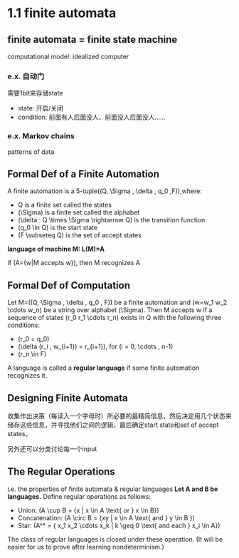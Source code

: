 # 1.1 finite automata

## finite automata = finite state machine
computational model: idealized computer

### e.x. 自动门
需要1bit来存储state
- state: 开启/关闭
- condition: 前面有人后面没人、前面没人后面没人……

### e.x. Markov chains
patterns of data
## Formal Def of a Finite Automation
A finite automation is a 5-tuple(\(Q, \Sigma , \delta , q_0 ,F\)),where:

- Q is a finite set called the states
- \(\Sigma\) is a finite set called the alphabet
- \(\delta : Q \times \Sigma \rightarrow Q\) is the transition function
- \(q_0 \in Q\) is the start state
- \(F \subseteq Q\) is the set of accept states

**language of machine M: L(M)=A**

If \(A=\{w|M accepts w\}\), then M recognizes A

## Formal Def of Computation
Let M=(\(Q, \Sigma , \delta , q_0 , F\)) be a finite automation and \(w=w_1 w_2 \cdots w_n\) be a string over alphabet \(\Sigma\). Then M accepts w if a sequence of states \(r_0 r_1 \cdots r_n\) exists in Q with the following three conditions:

- \(r_0 = q_0\)
- \(\delta (r_i , w_{i+1}) = r_{i+1}\), for \(i = 0, \cdots , n-1\)
- \(r_n \in F\)

A language is called a **regular language** if some finite automation recognizes it.

## Designing Finite Automata
收集作出决策（每读入一个字母时）所必要的最精简信息，然后决定用几个状态来储存这些信息，并寻找他们之间的逻辑，最后确定start state和set of accept states。

另外还可以分类讨论每一个input

## The Regular Operations
i.e. the properties of finite automata & regular languages
**Let A and B be languages.**
Define regular operations as follows:

- Union: \(A \cup B = \{x | x \in A \text{ or } x \in B\}\)
- Concatenation: \(A \circ B = \{xy | x \in A \text{ and } y \in B \}\)
- Star: \(A^* = \{ x_1 x_2 \cdots x_k | k \geq 0 \text{ and each } x_i \in A\}\)

The class of regular languages is closed under these operation.
(It will be easier for us to prove after learning nondeterminism.)
